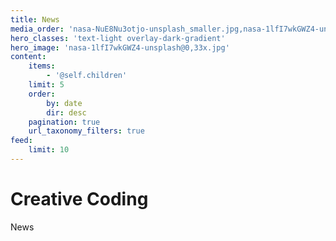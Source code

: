 ```yaml
---
title: News
media_order: 'nasa-NuE8Nu3otjo-unsplash_smaller.jpg,nasa-1lfI7wkGWZ4-unsplash@0,33x.jpg,billy-huynh-W8KTS-mhFUE-unsplash-smaller@0,5x.jpg'
hero_classes: 'text-light overlay-dark-gradient'
hero_image: 'nasa-1lfI7wkGWZ4-unsplash@0,33x.jpg'
content:
    items:
        - '@self.children'
    limit: 5
    order:
        by: date
        dir: desc
    pagination: true
    url_taxonomy_filters: true
feed:
    limit: 10
---
```


# Creative Coding

News